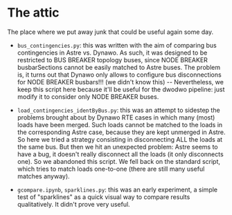 

The attic
=========

The place where we put away junk that could be useful again some day.

  * `bus_contingencies.py`: this was written with the aim of comparing
    bus contingencies in Astre vs. Dynawo. As such, it was designed to
    be restricted to BUS BREAKER topology buses, since NODE BREAKER
    busbarSections cannot be easily matched to Astre buses. The
    problem is, it turns out that Dynawo only allows to configure bus
    disconnections for NODE BREAKER busbars!!! (we didn't know this)
    -- Nevertheless, we keep this script here because it'll be useful
    for the dwodwo pipeline: just modify it to consider only NODE
    BREAKER buses.

  * `load_contingencies_identByBus.py`: this was an attempt to
     sidestep the problems brought about by Dynawo RTE cases in which
     many (most) loads have been merged. Such loads cannot be matched
     to the loads in the corresponding Astre case, because they are
     kept unmerged in Astre. So here we tried a strategy consisting in
     disconnecting ALL the loads at the same bus.  But then we hit an
     unexpected problem: Astre seems to have a bug, it doesn't really
     disconnect all the loads (it only disconnects one). So we
     abandoned this script. We fell back on the standard script, which
     tries to match loads one-to-one (there are still many useful
     matches anyway).
     
  * `gcompare.ipynb`, `sparklines.py`: this was an early experiment, a
    simple test of "sparklines" as a quick visual way to compare
    results qualitatively. It didn't prove very useful.

